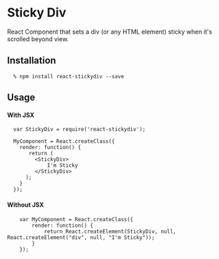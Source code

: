   # Sticky Div

  React Component that sets a div (or any HTML element) sticky when it's scrolled beyond view.

  ## Installation

      % npm install react-stickydiv --save

  ## Usage

  #### With JSX

      var StickyDiv = require('react-stickydiv');

      MyComponent = React.createClass({
        render: function() {
           return (
             <StickyDiv>
             	 I'm Sticky
             </StickyDiv>
          );
        }
      });

  #### Without JSX

        var MyComponent = React.createClass({
            render: function() {
                return React.createElement(StickyDiv, null, React.createElement("div", null, "I'm Sticky"));
            }
        });
